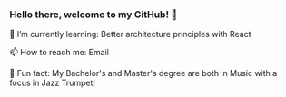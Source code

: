 ### Hello there, welcome to my GitHub! 👋

📖  I’m currently learning: Better architecture principles with React

📫  How to reach me: Email

🎺  Fun fact: My Bachelor's and Master's degree are both in Music with a focus in Jazz Trumpet!
